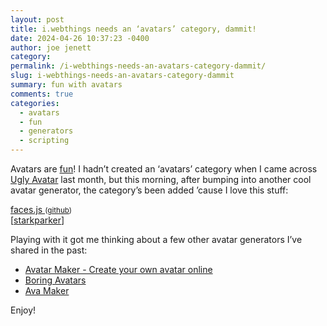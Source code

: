 ```yaml
---
layout: post
title: i.webthings needs an ‘avatars’ category, dammit!
date: 2024-04-26 10:37:23 -0400
author: joe jenett
category: 
permalink: /i-webthings-needs-an-avatars-category-dammit/
slug: i-webthings-needs-an-avatars-category-dammit
summary: fun with avatars
comments: true
categories:
  - avatars
  - fun
  - generators
  - scripting
---
```

Avatars are <a href="https://iwebthings.joejenett.com/easily-amused-03-30-24/">fun</a>! I hadn’t created an ‘avatars’ category when I came across <a href="https://txstc55.github.io/ugly-avatar/">Ugly Avatar</a> last month, but this morning, after bumping into another cool avatar generator, the category’s been added ’cause I love this stuff:

<a title="A JavaScript library for generating vector-based cartoon faces" href="https://zengm.com/facesjs/">faces.js </a> <small>(<a href="https://github.com/zengm-games/facesjs">github</a>)</small><br>[<a href="https://news.ycombinator.com/user?id=starkparker">starkparker</a>]

Playing with it got me thinking about a few other avatar generators I’ve shared in the past:
<ul>
<li><a title="Create your own avatar online" href="https://avatarmaker.com/">Avatar Maker - Create your own avatar online</a></li>
<li><a title="Avatar generator playground" href="https://boringavatars.com/">Boring Avatars</a></li>
<li><a title="Free Avatar Maker Online" href="https://avamake.com/">Ava Maker</a></li>
</ul>
Enjoy!

<a href="https://brid.gy/publish/mastodon"></a>
